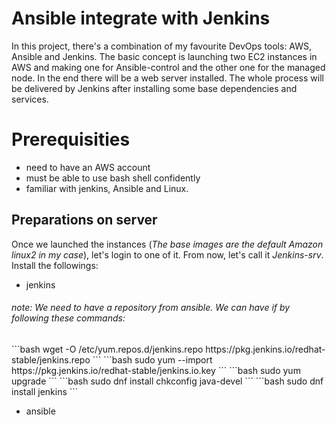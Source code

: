 <h1>Ansible integrate with Jenkins</h1>

In this project, there's a combination of my favourite DevOps tools: AWS, Ansible and Jenkins. The basic concept is launching two EC2 instances in AWS and making one for Ansible-control and the other one for the managed node. In the end there will be a web server installed. The whole process will be delivered by Jenkins after installing some base dependencies and services.

<h1>Prerequisities</h1>

- need to have an AWS account
- must be able to use bash shell confidently
- familiar with jenkins, Ansible and Linux.

<h2>Preparations on server</h2>

Once we launched the instances (*The base images are the default Amazon linux2 in my case*), let's login to one of it. From now, let's call it *Jenkins-srv*. Install the followings:

- jenkins
<h6>note: We need to have a repository from ansible. We can have if by following these commands:</h6> 
```bash
wget -O /etc/yum.repos.d/jenkins.repo https://pkg.jenkins.io/redhat-stable/jenkins.repo
```
```bash
sudo yum --import https://pkg.jenkins.io/redhat-stable/jenkins.io.key
```
```bash
sudo yum upgrade
```
```bash
sudo dnf install chkconfig java-devel
```
```bash
sudo dnf install jenkins
```

- ansible
